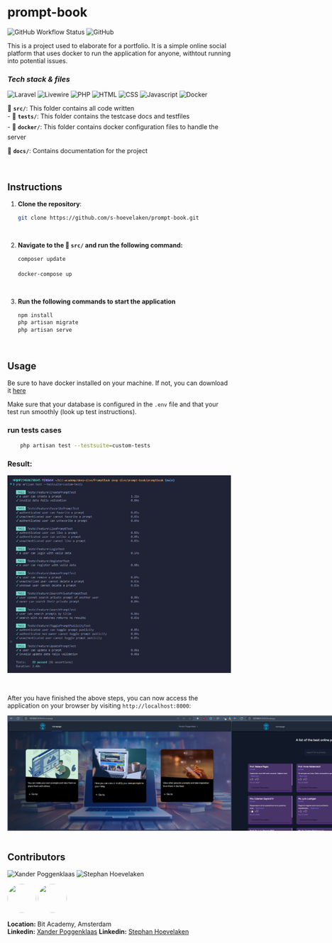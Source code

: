 # prompt-book

![GitHub Workflow Status](https://img.shields.io/github/actions/workflow/status/elegantweb/sanitizer/test.yml?style=flat-square)
![GitHub](https://img.shields.io/github/license/elegantweb/sanitizer?style=flat-square)


This is a project used to elaborate for a portfolio. It is a simple online social platform that uses docker to run the application for anyone, withtout running into potential issues. </br>


### _Tech stack & files_

![Laravel](https://img.shields.io/badge/Laravel-3776AB?style=for-the-badge&labelColor=white&logo=laravel&logoColor=red&color=red)
![Livewire](https://img.shields.io/badge/Livewire-3776AB?style=for-the-badge&labelColor=black&logo=laravel&logoColor=fuchsia&color=fuchsia)
![PHP](https://img.shields.io/badge/PHP-777BB4?style=for-the-badge&labelColor=white&logo=php&logoColor=violet&color=purple)
![HTML](https://img.shields.io/badge/HTML5-E34F26?style=for-the-badge&logo=html5&logoColor=white)
![CSS](https://img.shields.io/badge/CSS3-1572B6?style=for-the-badge&logo=css3&logoColor=white)
![Javascript](https://img.shields.io/badge/JavaScript-F7DF1E?style=for-the-badge&labelColor=black&logo=javascript&logoColor=yellow&color=yellow)
![Docker](https://img.shields.io/badge/Docker-2496ED?style=for-the-badge&labelColor=white&logo=docker&logoColor=lightblue&color=lightblue)

📁 **`src/`**: This folder contains all code written <br />
    - 📁 **`tests/`**: This folder contains the testcase docs and testfiles </br>
    - 📁 **`docker/`**: This folder contains docker configuration files to handle the server

📁 **`docs/`**: Contains documentation for the project <br />

</br>

## Instructions

1. **Clone the repository**:

    ```bash
    git clone https://github.com/s-hoevelaken/prompt-book.git
    ```
</br>

2. **Navigate to the 📁 **`src/`** and run the following command:**
    
    ```bash
    composer update

    docker-compose up
    ```
</br>

3. **Run the following commands to start the application**

    ```bash
    npm install
    php artisan migrate
    php artisan serve
    ```

</br>

## Usage

Be sure to have docker installed on your machine. If not, you can download it [here](https://www.docker.com/products/docker-desktop)

Make sure that your database is configured in the `.env` file and that your test run smoothly (look up test instructions).

### run tests cases

```bash
    php artisan test --testsuite=custom-tests
```


### Result:

![test operations](/promptbook/tests/docs/test_operations.png)


</br>

After you have finished the above steps, you can now access the application on your browser by visiting `http://localhost:8000`:

<div style="display: flex">
    <img src="/docs/assets/images/homepage.png" alt="homepage" width="100%"/>
    <img src="/docs/assets/images/feedpage.png" alt="homepage" width="100%"/>
</div>

</br>

## Contributors

![Xander Poggenklaas](https://img.shields.io/badge/Xander_Poggenklaas-Developer-blue)
![Stephan Hoevelaken](https://img.shields.io/badge/Stephan_Hoevelaken-Developer-red)


[<img src="https://github.com/Xander172006.png" width="65px" height="65px" style="border-radius: 50px"/>](Xander172006)
[<img src="https://github.com/s-hoevelaken.png" width="65px" height="65px" style="border-radius: 50px"/>](s-hoevelaken)


**Location:** Bit Academy, Amsterdam
</br>
**Linkedin:** [Xander Poggenklaas](<https://www.linkedin.com/in/xander-poggenklaas-835170272/>)
**Linkedin:** [Stephan Hoevelaken](<https://www.linkedin.com/in/stephan-hoevelaken-4485a1295/>)
